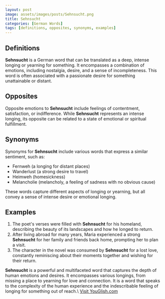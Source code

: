 ```yaml
---
layout: post
image: assets/images/posts/Sehnsucht.png
title: Sehnsucht
categories: [German Words]
tags: [definitions, opposites, synonyms, examples]
---
```


## Definitions

**Sehnsucht** is a German word that can be translated as a deep, intense longing or yearning for something. It encompasses a combination of emotions, including nostalgia, desire, and a sense of incompleteness. This word is often associated with a passionate desire for something unattainable or distant.

## Opposites

Opposite emotions to **Sehnsucht** include feelings of contentment, satisfaction, or indifference. While **Sehnsucht** represents an intense longing, its opposite can be related to a state of emotional or spiritual fulfillment.

## Synonyms

Synonyms for **Sehnsucht** include various words that express a similar sentiment, such as:

- Fernweh (a longing for distant places)
- Wanderlust (a strong desire to travel)
- Heimweh (homesickness)
- Melancholie (melancholy, a feeling of sadness with no obvious cause)

These words capture different aspects of longing or yearning, but all convey a sense of intense desire or emotional longing.

## Examples

1. The poet's verses were filled with **Sehnsucht** for his homeland, describing the beauty of its landscapes and how he longed to return.
2. After living abroad for many years, Maria experienced a strong **Sehnsucht** for her family and friends back home, prompting her to plan a visit.
3. The character in the novel was consumed by **Sehnsucht** for a lost love, constantly reminiscing about their moments together and wishing for their return.

**Sehnsucht** is a powerful and multifaceted word that captures the depth of human emotions and desires. It encompasses various longings, from missing a place to yearning for love and connection. It is a word that speaks to the complexity of the human experience and the indescribable feeling of longing for something out of reach.\ <a id="yg-widget-0" class="youglish-widget" data-query="Sehnsucht" data-lang="german" data-components="8412" data-auto-start="0" data-bkg-color="theme_light" data-title="How%20to%20pronounce%20Sehnsucht%20in%20German"  rel="nofollow" href="https://youglish.com">Visit YouGlish.com</a><script async src="https://youglish.com/public/emb/widget.js" charset="utf-8"></script>